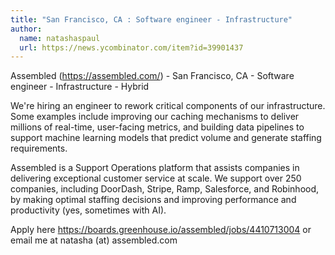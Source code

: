 ```yaml
---
title: "San Francisco, CA : Software engineer - Infrastructure"
author:
  name: natashaspaul
  url: https://news.ycombinator.com/item?id=39901437
---
```

Assembled (<a href="https:&#x2F;&#x2F;assembled.com&#x2F;" rel="nofollow">https:&#x2F;&#x2F;assembled.com&#x2F;</a>) - San Francisco, CA - Software engineer - Infrastructure - Hybrid

We&#x27;re hiring an engineer to rework critical components of our infrastructure. Some examples include improving our caching mechanisms to deliver millions of real-time, user-facing metrics, and building data pipelines to support machine learning models that predict volume and generate staffing requirements.

Assembled is a Support Operations platform that assists companies in delivering exceptional customer service at scale. We support over 250 companies, including DoorDash, Stripe, Ramp, Salesforce, and Robinhood, by making optimal staffing decisions and improving performance and productivity (yes, sometimes with AI).

Apply here <a href="https:&#x2F;&#x2F;boards.greenhouse.io&#x2F;assembled&#x2F;jobs&#x2F;4410713004" rel="nofollow">https:&#x2F;&#x2F;boards.greenhouse.io&#x2F;assembled&#x2F;jobs&#x2F;4410713004</a> or email me at natasha (at) assembled.com

